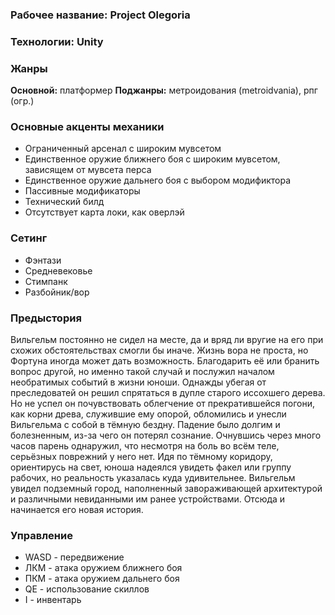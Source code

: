 ### Рабочее название: Project Olegoria
### Технологии: Unity
### Жанры
**Основной:** платформер
**Поджанры:** метроидования (metroidvania), рпг (огр.)
### Основные акценты механики
- Ограниченный арсенал с широким мувсетом
- Единственное оружие ближнего боя с широким мувсетом, зависящем от мувсета перса
- Единственное оружие дальнего боя с выбором модификтора
- Пассивные модификаторы
- Технический билд
- Отсутствует карта локи, как оверлэй
### Сетинг
- Фэнтази
- Средневековье
- Стимпанк
- Разбойник/вор
### Предыстория
Вильгельм постоянно не сидел на месте, да и вряд ли вругие на его при схожих обстоятельствах смогли бы иначе. Жизнь вора не проста, но Фортуна иногда может дать возможность. Благодарить её или бранить вопрос другой, но именно такой случай и послужил началом необратимых событий в жизни юноши. Однажды убегая от преследоватей он решил спрятаться в дупле старого иссохшего дерева. Но не успел он почувствовать облегчение от прекратившейся погони, как корни древа, служившие ему опорой, обломились и унесли Вильгельма с собой в тёмную бездну. Падение было долгим и болезненным, из-за чего он потерял сознание.
Очнувшись через много часов парень однаружил, что несмотря на боль во всём теле, серьёзных поврежний у него нет. Идя по тёмному коридору, ориентирусь на свет, юноша надеялся увидеть факел или группу рабочих, но реальность указалась куда удивительнее. Вильгельм увидел подземный город, наполненный завораживающей архитектурой и различными невиданными им ранее устройствами. Отсюда и начинается его новая история.
### Управление
- WASD - передвижение
- ЛКМ - атака оружием ближнего боя
- ПКМ - атака оружием дальнего боя
- QE - использование скиллов
- I - инвентарь
